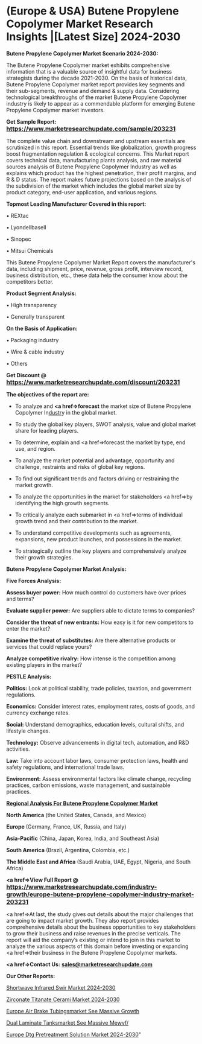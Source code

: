 # (Europe & USA) Butene Propylene Copolymer Market Research Insights |[Latest Size] 2024-2030

<strong>Butene Propylene Copolymer Market Scenario 2024-2030:</strong>

The Butene Propylene Copolymer market exhibits comprehensive information that is a valuable source of insightful data for business strategists during the decade 2021-2030. On the basis of historical data, Butene Propylene Copolymer market report provides key segments and their sub-segments, revenue and demand &amp; supply data. Considering technological breakthroughs of the market Butene Propylene Copolymer industry is likely to appear as a commendable platform for emerging Butene Propylene Copolymer market investors.

<strong>Get Sample Report: <a href=https://www.marketresearchupdate.com/sample/203231><font size=3 color=#0000ff>https://www.marketresearchupdate.com/sample/203231</font></a></strong>

The complete value chain and downstream and upstream essentials are scrutinized in this report. Essential trends like globalization, growth progress boost fragmentation regulation &amp; ecological concerns. This Market report covers technical data, manufacturing plants analysis, and raw material sources analysis of Butene Propylene Copolymer Industry as well as explains which product has the highest penetration, their profit margins, and R & D status. The report makes future projections based on the analysis of the subdivision of the market which includes the global market size by product category, end-user application, and various regions.

<strong>Topmost Leading Manufacturer Covered in this report:</strong>

• REXtac

• Lyondellbasell

• Sinopec

• Mitsui Chemicals

This Butene Propylene Copolymer Market Report covers the manufacturer's data, including shipment, price, revenue, gross profit, interview record, business distribution, etc., these data help the consumer know about the competitors better.

<strong>Product Segment Analysis: </strong>

• High transparency

• Generally transparent

<strong>On the Basis of Application:</strong>

• Packaging industry

• Wire & cable industry

• Others

<strong>Get Discount @ <a href=https://www.marketresearchupdate.com/discount/203231><font size=3 color=#0000ff>https://www.marketresearchupdate.com/discount/203231</font></a></strong>

<strong><b>The objectives of the report are:</b></strong>

- To analyze and <strong><a href=><strong>forecast</strong></a></strong> the market size of Butene Propylene Copolymer In<a href=ASDF991299>dustr</a>y in the global market.

- To study the global key players, SWOT analysis, value and global market share for leading players.

- To determine, explain and <a href=>forecast</a> the market by type, end use, and region.

- To analyze the market potential and advantage, opportunity and challenge, restraints and risks of global key regions.

- To find out significant trends and factors driving or restraining the market growth.

- To analyze the opportunities in the market for stakeholders <a href=>by</a> identifying the high growth segments.

- To critically analyze each submarket in <a href=>terms</a> of individual growth trend and their contribution to the market.

- To understand competitive developments such as agreements, expansions, new product launches, and possessions in the market.

- To strategically outline the key players and comprehensively analyze their growth strategies.

<strong>Butene Propylene Copolymer Market Analysis:</strong>

<strong>Five Forces Analysis:</strong>

<strong>Assess buyer power:</strong> How much control do customers have over prices and terms?

<strong>Evaluate supplier power:</strong> Are suppliers able to dictate terms to companies?

<strong>Consider the threat of new entrants:</strong> How easy is it for new competitors to enter the market?

<strong>Examine the threat of substitutes:</strong> Are there alternative products or services that could replace yours?

<strong>Analyze competitive rivalry:</strong> How intense is the competition among existing players in the market?

<strong>PESTLE Analysis:</strong>

<strong>Politics:</strong> Look at political stability, trade policies, taxation, and government regulations.

<strong>Economics:</strong> Consider interest rates, employment rates, costs of goods, and currency exchange rates.

<strong>Social:</strong> Understand demographics, education levels, cultural shifts, and lifestyle changes.

<strong>Technology:</strong> Observe advancements in digital tech, automation, and R&D activities.

<strong>Law:</strong> Take into account labor laws, consumer protection laws, health and safety regulations, and international trade laws.

<strong>Environment:</strong> Assess environmental factors like climate change, recycling practices, carbon emissions, waste management, and sustainable practices.

<strong><u><b>Regional Analysis For Butene Propylene Copolymer Market</b></u></strong>

<strong><b>North America</b></strong> (the United States, Canada, and Mexico)

<strong><b>Europe </b></strong>(Germany, France, UK, Russia, and Italy)

<strong><b>Asia-Pacific</b></strong> (China, Japan, Korea, India, and Southeast Asia)

<strong><b>South America</b></strong> (Brazil, Argentina, Colombia, etc.)

<strong><b>The Middle East and Africa</b></strong> (Saudi Arabia, UAE, Egypt, Nigeria, and South Africa)

<strong><a href=>View Full Report</a> @ <a href=https://www.marketresearchupdate.com/industry-growth/europe-butene-propylene-copolymer-industry-market-203231><font size=3 color=#0000ff>https://www.marketresearchupdate.com/industry-growth/europe-butene-propylene-copolymer-industry-market-203231</font></a></strong>

<a href=>At last,</a> the study gives out details about the major challenges that are going to impact market growth. They also report provides comprehensive details about the business opportunities to key stakeholders to grow their business and raise revenues in the precise verticals. The report will aid the company’s existing or intend to join in this market to analyze the various aspects of this domain before investing or expanding <a href=>their</a> business in the Butene Propylene Copolymer markets.

<strong><a href=>Contact Us:</a></strong>
<strong>sales@marketresearchupdate.com</strong>

<strong>Our Other Reports:</strong>

<a href=https://www.linkedin.com/pulse/shortwave-infrared-swir-market-current-business>Shortwave Infrared Swir Market 2024-2030</a>

<a href=https://www.linkedin.com/pulse/zirconate-titanate-cerami-market-size-trends>Zirconate Titanate Cerami Market 2024-2030</a>

<a href=https://www.linkedin.com/pulse/europe-air-brake-tubingsmarket-see-massive-growth>Europe Air Brake Tubingsmarket See Massive Growth</a>

<a href=https://www.linkedin.com/pulse/dual-laminate-tanksmarket-see-massive-mewvf/>Dual Laminate Tanksmarket See Massive Mewvf/</a>

<a href=https://www.linkedin.com/pulse/europe-dtg-pretreatment-solution-market-sukcf/>Europe Dtg Pretreatment Solution Market 2024-2030</a>"
